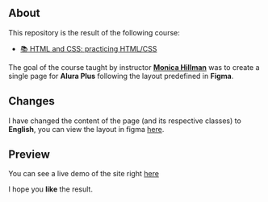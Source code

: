 ## About

This repository is the result of the following course:

- [📚 HTML and CSS: practicing HTML/CSS](https://cursos.alura.com.br/course/html-css-praticando-html-css)

The goal of the course taught by instructor [**Monica Hillman**](https://github.com/MonicaHillman) was to create a single page for **Alura Plus** following the layout predefined in **Figma**.

## Changes

I have changed the content of the page (and its respective classes) to **English**, you can view the layout in figma [here](https://www.figma.com/proto/KTBHOBMij5IB4OXmhIQcgY/Alura-Plus---English).

## Preview

You can see a live demo of the site right [here](https://alura-plus-one-tau.vercel.app/)

I hope you **like** the result.
